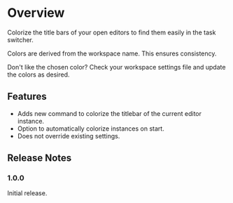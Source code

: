# Overview

Colorize the title bars of your open editors to find them easily in the task switcher.

Colors are derived from the workspace name. This ensures consistency. 

Don't like the chosen color? Check your workspace settings file and update the colors as desired.

## Features

* Adds new command to colorize the titlebar of the current editor instance.
* Option to automatically colorize instances on start.
* Does not override existing settings.

## Release Notes

### 1.0.0

Initial release.